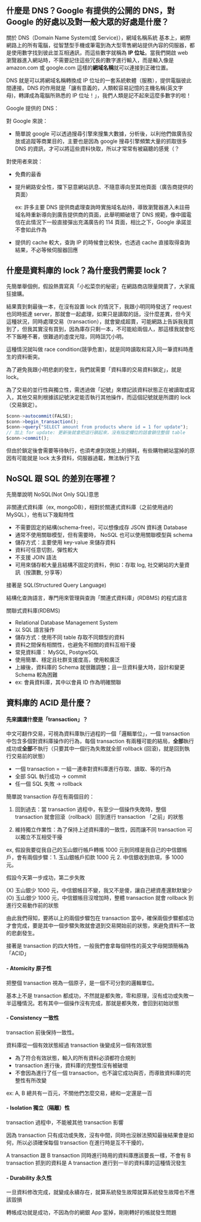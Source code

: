 ## 什麼是 DNS？Google 有提供的公開的 DNS，對 Google 的好處以及對一般大眾的好處是什麼？

關於 DNS（Domain Name System(或 Service)），網域名稱系統
基本上，網際網路上的所有電腦，從智慧型手機或筆電到為大型零售網站提供內容的伺服器，都是使用數字找到彼此並互相通訊，而這些數字就稱為 **IP 位址**。當我們開啟 web 瀏覽器進入網站時，不需要記住這些冗長的數字進行輸入，而是輸入像是 amazon.com 或 google.com 這樣的**網域名稱**就可以連接到正確位置。

DNS 就是可以將網域名稱轉換成 IP 位址的一套系統軟體（服務），提供電腦彼此間連接。DNS 的作用就是「讓有意義的，人類較容易記憶的主機名稱(英文字母)，轉譯成為電腦所熟悉的 IP 位址！」，我們人類是記不起來這麼多數字的啦！

<!-- 你說你要去中正紀念堂，我 DNS 大人就告訴你在台北市中正區中山南路21號 -->

Google 提供的 DNS：

對 Google 來說：

- 簡單說 google 可以透過搜尋引擎來搜集大數據，分析後，以利他們做廣告投放或追蹤等商業目的，主要也是因為 google 搜尋引擎頻繁大量的抓取很多 DNS 的資訊，才可以將這些資料快取，所以才常常有被竊聽的感覺（？

對使用者來說：

- 免費的最香
- 提升網路安全性，擋下惡意網站訊息、不隨意導向至其他頁面（廣告商提供的頁面）

  ex: 許多主要 DNS 提供商處理查詢時實施域名劫持，導致瀏覽器進入未註冊域名時重新導向到廣告提供商的頁面，此舉明顯破壞了 DNS 規範，像中國電信在此情況下一般直接彈出充滿廣告的 114 頁面，相比之下，Google 承諾並不會如此作為

- 提供的 cache 較大，查詢 IP 的時候會比較快，也透過 cache 直接取得查詢結果，不必等候伺服器回應

## 什麼是資料庫的 lock？為什麼我們需要 lock？

先簡單舉個例，假設熱賣寫真「小松菜奈的秘密」在網路商店限量開賣了，大家瘋狂搶購。

結果賣到剩最後一本，在沒有設置 lock 的情況下，我跟小明同時發送了 request 也同時抵達 server，那就會一起處理，如果只是讀取的話，沒什麼差異，但今天這種狀況，同時處理交易（transaction），就會變成超賣，可能網路上告訴我我買到了，但我其實沒有買到，因為庫存只剩一本，不可能給兩個人，那這樣我就會吃不下飯睡不著，很難過的虛度光陰，同時詛咒小明。

這種情況就叫做 race condition(競爭危害)，就是同時讀取和寫入同一筆資料時產生的資料衝突。

為了避免我跟小明悲劇的發生，我們就需要「資料庫的交易資料鎖定」，就是 lock。

為了交易的並行性與獨立性，需透過做「記號」來標記該資料狀態正在被讀取或寫入，其他交易則根據該記號決定能否執行其他操作，而這個記號就是所謂的 lock（交易鎖定）。

```JavaScript
$conn->autocommit(FALSE);
$conn->begin_transaction();
$conn->query("SELECT amount from products where id = 1 for update");
// 加上 for update: 更新後就會把這行鎖起來，沒有指定欄位的話會鎖住整個 table
$conn->commit();
```

但由於鎖定後會需要等待執行，也須考慮到效能上的損耗，有些購物網站當掉的原因有可能就是 lock 太多資料，伺服器過載，無法執行下去

## NoSQL 跟 SQL 的差別在哪裡？

先簡單說明 NoSQL(Not Only SQL)意思

非關連式資料庫（ex, mongoDB），相對於關連式資料庫（之前使用過的 MySQL），他有以下幾點特性

- 不需要固定的結構(schema-free)，可以想像成存 JSON 資料進 Database
- 通常不使用關聯模型，但有需要時， NoSQL 也可以使用關聯模型與 schema
- 儲存方式：主要使用 key-value 來儲存資料
- 資料可任意切割，彈性較大
- 不支援 JOIN 語法
- 可用來儲存較大量且結構不固定的資料，例如：存取 log, 社交網站的大量資訊（按讚數, 分享等）

接著是 SQL(Structured Query Language)

結構化查詢語言，專門用來管理與查詢「關連式資料庫」(RDBMS) 的程式語言

關聯式資料庫(RDBMS)

- Relational Database Management System
- 以 SQL 語言操作
- 儲存方式：使用不同 table 存取不同類型的資料
- 資料之間保有相關性，也避免不相關的資料互相干擾
- 常見資料庫： MySQL, PostgreSQL
- 使用簡單、穩定且社群支援度高，使用較廣泛
- 上線後，資料庫的 Schema 就很難調整；且一旦資料量大時，設計和變更 Schema 較為困難
- ex: 會員資料庫，其中以會員 ID 作為明確關聯

## 資料庫的 ACID 是什麼？

#### 先來講講什麼是「transaction」？

中文可翻作交易，可視為資料庫執行過程的一個「邏輯單位」，一個 transaction 中包含多個對資料庫操作的行為，每個 transaction 有兩種可能的結局，**全部**執行成功或**全部**不執行（只要其中一個行為失敗就全部 rollback (回滾)，就是回到執行交易前的狀態）

- 一個 transaction = 一組一連串對資料庫進行存取、讀取、等的行為
- 全部 SQL 執行成功 -> commit
- 任一個 SQL 失敗 -> rollback

簡單說 transaction 存在有兩個目的：

1. 回到過去：當 transaction 過程中，有至少一個操作失敗時，整個 transaction 就會回滾（rollback）回到進行 transaction 「之前」的狀態

2. 維持獨立作業性：為了保持上述資料庫的一致性，因而讓不同 transaction 可以獨立不互相受干擾

ex, 假設我要從我自己的玉山銀行帳戶轉帳 1000 元到同樣是我自己的中信銀帳戶，會有兩個步驟：1. 玉山銀帳戶扣款 1000 元 2. 中信銀收到款項，多 1000 元。

假設今天第一步成功，第二步失敗

(X) 玉山銀少 1000 元，中信銀帳目不變，我又不是傻，讓自己總資產還默默變少
(O) 玉山銀少 1000 元，中信銀帳目沒增加時，整體 transaction 就會 rollback 到進行交易動作前的狀態

由此我們得知，要將以上的兩個步驟包在 transaction 當中，確保兩個步驟都成功才會完成，要是其中一個步驟失敗就會退到交易開始前的狀態，來避免資料不一致的悲劇發生。

接著是 transaction 的四大特性，一般我們會拿每個特性的英文字母開頭簡稱為「ACID」

#### - Atomicity 原子性

把整個 transaction 視為一個原子，是一個不可分割的邏輯單位。

基本上不是 transaction 都成功，不然就是都失敗，零和原理，沒有成功或失敗一半這種情況。若有其中一個操作沒有完成，那就是都失敗，會回到初始狀態

#### - Consistency 一致性

transaction 前後保持一致性。

資料庫從一個有效狀態經過 transaction 後變成另一個有效狀態

- 為了符合有效狀態，輸入的所有資料必須都符合規則
- transaction 進行後，資料庫的完整性沒有被破壞
- 不會因為進行了任一個 transaction，也不論它成功與否，而導致資料庫的完整性有所改變

ex: A, B 總共有一百元，不關他們怎麼交易，總和一定還是一百

#### - Isolation 獨立（隔離）性

transaction 過程中，不能被其他 transaction 影響

因為 transaction 只有成功或失敗，沒有中間，同時也沒辦法預知最後結果會是如何，所以必須確保每個 transaction 在進行時是互不干擾的，

A transaction 跟 B transaction 同時進行時用的資料庫應該要長一樣，不會有 B transaction 抓到的資料是 A transaction 進行到一半的資料庫的這種情況發生

#### - Durability 永久性

一旦資料修改完成，就變成永續存在，就算系統發生故障就算系統發生故障也不應該毀損

轉帳成功就是成功，不因為你的網銀 App 當掉，剛剛轉好的帳就發生問題
